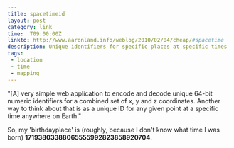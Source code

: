 ```yaml
---
title: spacetimeid
layout: post
category: link
time:  T09:00:00Z
linkto: http://www.aaronland.info/weblog/2010/02/04/cheap/#spacetime
description: Unique identifiers for specific places at specific times
tags:
 - location
 - time
 - mapping
---
```


"[A] very simple web application to encode and decode unique 64-bit numeric identifiers for a combined set of x, y and z coordinates. Another way to think about that is as a unique ID for any given point at a specific time anywhere on Earth."

So, my 'birthdayplace' is (roughly, because I don't know what time I was born) **17193803388065555992823858920704**.
